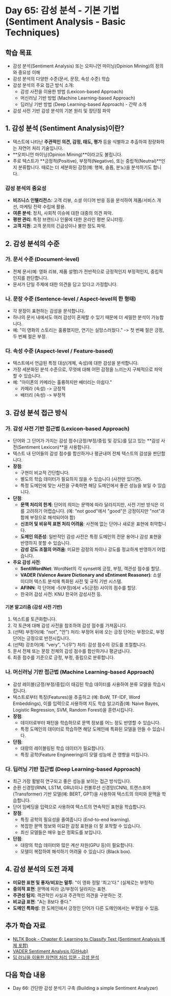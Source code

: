 # Day 65: 감성 분석 - 기본 기법 (Sentiment Analysis - Basic Techniques)

## 학습 목표
- 감성 분석(Sentiment Analysis) 또는 오피니언 마이닝(Opinion Mining)의 정의와 중요성 이해
- 감성 분석의 다양한 수준(문서, 문장, 속성 수준) 학습
- 감성 분석의 주요 접근 방식 소개:
    - 감성 사전을 이용한 방법 (Lexicon-based Approach)
    - 머신러닝 기반 방법 (Machine Learning-based Approach)
    - 딥러닝 기반 방법 (Deep Learning-based Approach) - 간략 소개
- 감성 사전 기반 감성 분석의 기본 원리 및 장단점 파악

## 1. 감성 분석 (Sentiment Analysis)이란?
- 텍스트에 나타난 **주관적인 의견, 감정, 태도, 평가** 등을 식별하고 추출하여 정량화하는 자연어 처리 기술입니다.
- **오피니언 마이닝(Opinion Mining)**이라고도 불립니다.
- 주로 텍스트가 **긍정적(Positive), 부정적(Negative), 또는 중립적(Neutral)**인지 분류합니다. 때로는 더 세분화된 감정(예: 행복, 슬픔, 분노)을 분석하기도 합니다.

### 감성 분석의 중요성
- **비즈니스 인텔리전스**: 고객 리뷰, 소셜 미디어 반응 등을 분석하여 제품/서비스 개선, 마케팅 전략 수립에 활용.
- **여론 분석**: 정치, 사회적 이슈에 대한 대중의 의견 파악.
- **평판 관리**: 특정 브랜드나 인물에 대한 온라인 평판 모니터링.
- **고객 지원**: 고객 문의의 긴급성이나 불만 정도 파악.

## 2. 감성 분석의 수준

### 가. 문서 수준 (Document-level)
- 전체 문서(예: 영화 리뷰, 제품 설명)가 전반적으로 긍정적인지 부정적인지, 중립적인지를 판단합니다.
- 문서가 단일 주제에 대한 의견을 담고 있다고 가정합니다.

### 나. 문장 수준 (Sentence-level / Aspect-level의 한 형태)
- 각 문장이 표현하는 감성을 분석합니다.
- 하나의 문서 내에서도 여러 감성이 혼재할 수 있기 때문에 더 세밀한 분석이 가능합니다.
- 예: "이 영화의 스토리는 훌륭했지만, 연기는 실망스러웠다." -> 첫 번째 절은 긍정, 두 번째 절은 부정.

### 다. 속성 수준 (Aspect-level / Feature-based)
- 텍스트에서 언급된 특정 대상(개체, 속성)에 대한 감성을 분석합니다.
- 가장 세분화된 분석 수준으로, 무엇에 대해 어떤 감정을 느끼는지 구체적으로 파악할 수 있습니다.
- 예: "아이폰의 카메라는 훌륭하지만 배터리는 아쉽다."
    - 카메라 (속성) -> 긍정적
    - 배터리 (속성) -> 부정적

## 3. 감성 분석 접근 방식

### 가. 감성 사전 기반 접근법 (Lexicon-based Approach)
- 단어와 그 단어가 가지는 감성 점수(긍정/부정/중립 및 강도)를 담고 있는 **감성 사전(Sentiment Lexicon)**을 사용합니다.
- 텍스트 내 단어들의 감성 점수를 합산하거나 평균내어 전체 텍스트의 감성을 판단합니다.
- **장점**:
    - 구현이 비교적 간단합니다.
    - 별도의 학습 데이터가 필요하지 않을 수 있습니다 (사전만 있다면).
    - 특정 도메인에 맞는 사전을 구축하면 해당 도메인에서 좋은 성능을 보일 수 있습니다.
- **단점**:
    - **문맥 처리의 한계**: 단어의 의미는 문맥에 따라 달라지지만, 사전 기반 방식은 이를 고려하기 어렵습니다. (예: "not good"에서 "good"은 긍정이지만 "not"과 함께 부정으로 해석되어야 함)
    - **신조어 및 비유적 표현 처리 어려움**: 사전에 없는 단어나 새로운 표현에 취약합니다.
    - **도메인 의존성**: 일반적인 감성 사전은 특정 도메인의 전문 용어나 감성 표현을 반영하지 못할 수 있습니다.
    - **감성 강도 조절의 어려움**: 미묘한 감정의 차이나 강도를 정교하게 반영하기 어렵습니다.
- **주요 감성 사전**:
    - **SentiWordNet**: WordNet의 각 synset에 긍정, 부정, 객관성 점수를 할당.
    - **VADER (Valence Aware Dictionary and sEntiment Reasoner)**: 소셜 미디어 텍스트 분석에 특화된 사전 및 규칙 기반 시스템.
    - **AFINN**: 각 단어에 -5(부정)에서 +5(긍정) 사이의 점수를 할당.
    - 한국어 감성 사전: KNU 한국어 감성사전 등.

#### 기본 알고리즘 (감성 사전 기반)
1. 텍스트를 토큰화합니다.
2. 각 토큰에 대해 감성 사전을 참조하여 감성 점수를 가져옵니다.
3. (선택) 부정어(예: "not", "안") 처리: 부정어 뒤에 오는 긍정 단어는 부정으로, 부정 단어는 긍정으로 반전시킵니다.
4. (선택) 강조어(예: "very", "너무") 처리: 감성 점수의 강도를 조절합니다.
5. 문서 전체 또는 문장 전체의 감성 점수를 합산하거나 평균냅니다.
6. 최종 점수를 기준으로 긍정, 부정, 중립으로 분류합니다.

### 나. 머신러닝 기반 접근법 (Machine Learning-based Approach)
- 감성 레이블(긍정/부정/중립)이 태깅된 학습 데이터를 사용하여 분류 모델을 학습시킵니다.
- 텍스트로부터 특징(Features)을 추출하고 (예: BoW, TF-IDF, Word Embeddings), 이를 입력으로 사용하여 지도 학습 알고리즘(예: Naive Bayes, Logistic Regression, SVM, Random Forest)을 훈련시킵니다.
- **장점**:
    - 데이터로부터 패턴을 학습하므로 문맥 정보를 어느 정도 반영할 수 있습니다.
    - 특정 도메인의 데이터로 학습하면 해당 도메인에 특화된 모델을 만들 수 있습니다.
- **단점**:
    - 대량의 레이블링된 학습 데이터가 필요합니다.
    - 특징 공학(Feature Engineering)이 모델 성능에 큰 영향을 미칩니다.

### 다. 딥러닝 기반 접근법 (Deep Learning-based Approach)
- 최근 가장 활발히 연구되고 좋은 성능을 보이는 접근 방식입니다.
- 순환 신경망(RNN, LSTM, GRU)이나 컨볼루션 신경망(CNN), 트랜스포머(Transformer) 기반 모델(예: BERT, GPT)을 사용하여 텍스트의 의미와 문맥을 학습합니다.
- 단어 임베딩을 입력으로 사용하여 텍스트의 연속적인 표현을 학습합니다.
- **장점**:
    - 특징 공학의 필요성을 줄여줍니다 (End-to-end learning).
    - 복잡한 문맥 정보와 미묘한 감정 표현을 더 잘 포착할 수 있습니다.
    - 최신 모델들은 매우 높은 정확도를 보입니다.
- **단점**:
    - 대량의 학습 데이터와 많은 계산 자원(GPU 등)이 필요합니다.
    - 모델이 복잡하여 해석하기 어려울 수 있습니다 (Black box).

## 4. 감성 분석의 도전 과제
- **미묘한 표현 및 풍자/비꼬는 말투**: "이 영화 정말 '최고'다." (실제로는 부정적)
- **중의적 표현**: 문맥에 따라 긍/부정이 달라지는 표현.
- **주관성 탐지**: 객관적인 사실과 주관적인 의견을 구분하는 것.
- **비교급 표현**: "A는 B보다 좋다."
- **도메인 특화성**: 한 도메인에서 긍정인 단어가 다른 도메인에서는 부정일 수 있음.

## 추가 학습 자료
- [NLTK Book - Chapter 6: Learning to Classify Text (Sentiment Analysis 예제 포함)](https://www.nltk.org/book/ch06.html)
- [VADER Sentiment Analysis (GitHub)](https://github.com/cjhutto/vaderSentiment)
- [딥 러닝을 이용한 자연어 처리 입문 - 감성 분석](https://wikidocs.net/21797)

## 다음 학습 내용
- Day 66: 간단한 감성 분석기 구축 (Building a simple Sentiment Analyzer)
